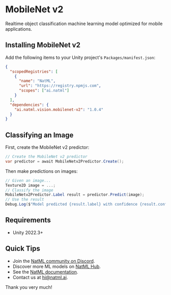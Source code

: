 # MobileNet v2
Realtime object classification machine learning model optimized for mobile applications.

## Installing MobileNet v2
Add the following items to your Unity project's `Packages/manifest.json`:
```json
{
  "scopedRegistries": [
    {
      "name": "NatML",
      "url": "https://registry.npmjs.com",
      "scopes": ["ai.natml"]
    }
  ],
  "dependencies": {
    "ai.natml.vision.mobilenet-v2": "1.0.4"
  }
}
```

## Classifying an Image
First, create the MobileNet v2 predictor:
```csharp
// Create the MobileNet v2 predictor
var predictor = await MobileNetv2Predictor.Create();
```

Then make predictions on images:
```csharp
// Given an image...
Texture2D image = ...;
// Classify the image
MobileNetv2Predictor.Label result = predictor.Predict(image);
// Use the result
Debug.Log($"Model predicted {result.label} with confidence {result.confidence}");
```

## Requirements
- Unity 2022.3+

## Quick Tips
- Join the [NatML community on Discord](https://natml.ai/community).
- Discover more ML models on [NatML Hub](https://hub.natml.ai).
- See the [NatML documentation](https://docs.natml.ai/unity).
- Contact us at [hi@natml.ai](mailto:hi@natml.ai).

Thank you very much!